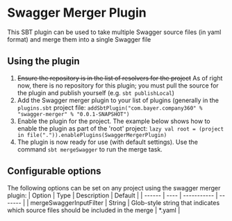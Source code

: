 # Swagger Merger Plugin
This SBT plugin can be used to take multiple Swagger source files (in yaml format)
and merge them into a single Swagger file

## Using the plugin
1. ~~Ensure the repository is in the list of resolvers for the project~~
As of right now, there is no repository for this plugin; you must
pull the source for the plugin and publish yourself (e.g. ```sbt publishLocal```)
1. Add the Swagger merger plugin to your list of plugins (generally in the
```plugins.sbt``` project file:
```addSbtPlugin("com.bayer.company360" % "swagger-merger" % "0.0.1-SNAPSHOT")```
1. Enable the plugin for the project. The example below shows how to enable the
plugin as part of the 'root' project:
```lazy val root = (project in file(".")).enablePlugins(SwaggerMergerPlugin)```
1. The plugin is now ready for use (with default settings). Use the command
```sbt mergeSwagger``` to run the merge task.

## Configurable options
The following options can be set on any project using the swagger merger plugin:
| Option | Type | Description | Default |
| ------ | ---- | ----------- | ------- |
| mergeSwaggerInputFilter | String | Glob-style string that indicates which source files should be included in the merge | *.yaml |